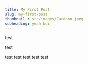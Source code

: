 ```yaml
---
title: My First Post
slug: my-first-post
thumbnail : src/images/Cardano.jpeg
subheading: yeah boi
---
```


test

test

test
test
test
test
test

